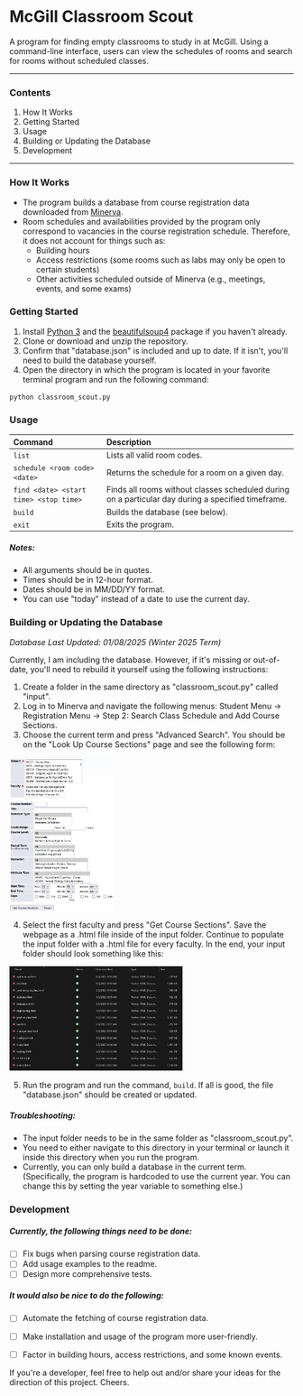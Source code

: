 # McGill Classroom Scout

A program for finding empty classrooms to study in at McGill. Using a command-line interface, users can view the schedules of rooms and search for rooms without scheduled classes.

---

### Contents

1. How It Works
2. Getting Started
3. Usage
4. Building or Updating the Database
5. Development

---

### How It Works

- The program builds a database from course registration data downloaded from [Minerva](https://mcgill.service-now.com/itportal?id=kb_article_view&sysparm_article=KB0010779).
- Room schedules and availabilities provided by the program only correspond to vacancies in the course registration schedule. Therefore, it does not account for things such as:
  - Building hours
  - Access restrictions (some rooms such as labs may only be open to certain students)
  - Other activities scheduled outside of Minerva (e.g., meetings, events, and some exams) 

### Getting Started

1. Install [Python 3](https://www.python.org/downloads/) and the [beautifulsoup4](https://pypi.org/project/beautifulsoup4/) package if you haven't already.
2. Clone or download and unzip the repository.
3. Confirm that "database.json" is included and up to date. If it isn't, you'll need to build the database yourself.
4. Open the directory in which the program is located in your favorite terminal program and run the following command:

```
python classroom_scout.py
```

### Usage

| Command                                | Description                                                  |
| :------------------------------------- | :----------------------------------------------------------- |
| `list`                                 | Lists all valid room codes.                                  |
| `schedule <room code> <date>`          | Returns the schedule for a room on a given day.              |
| `find <date> <start time> <stop time>` | Finds all rooms without classes scheduled during on a particular day during a specified timeframe. |
| `build`                                | Builds the database (see below).                             |
| `exit`                                 | Exits the program.                                           |

##### Notes:

- All arguments should be in quotes.
- Times should be in 12-hour format.
- Dates should be in MM/DD/YY format.
- You can use "today" instead of a date to use the current day.

### Building or Updating the Database

*Database Last Updated: 01/08/2025 (Winter 2025 Term)*

Currently, I am including the database. However, if it's missing or out-of-date, you'll need to rebuild it yourself using the following instructions:

1. Create a folder in the same directory as "classroom_scout.py" called "input".
2. Log in to Minerva and navigate the following menus: Student Menu -> Registration Menu -> Step 2: Search Class Schedule and Add Course Sections.
3. Choose the current term and press "Advanced Search". You should be on the "Look Up Course Sections" page and see the following form: 

<img src="advanced_search.png" style="zoom:30%;" />

4. Select the first faculty and press "Get Course Sections". Save the webpage as a .html file inside of the input folder. Continue to populate the input folder with a .html file for every faculty. In the end, your input folder should look something like this:

<img src="input_files.png" style="zoom:30%;" />

5. Run the program and run the command, `build`. If all is good, the file "database.json" should be created or updated.

##### Troubleshooting:

- The input folder needs to be in the same folder as "classroom_scout.py".
- You need to either navigate to this directory in your terminal or launch it inside this directory when you run the program.
- Currently, you can only build a database in the current term. (Specifically, the program is hardcoded to use the current year. You can change this by setting the year variable to something else.)

### Development

##### Currently, the following things need to be done:

- [ ] Fix bugs when parsing course registration data.
- [ ] Add usage examples to the readme.
- [ ] Design more comprehensive tests.

##### It would also be nice to do the following:

- [ ] Automate the fetching of course registration data.
- [ ] Make installation and usage of the program more user-friendly.
- [ ] Factor in building hours, access restrictions, and some known events.



If you're a developer, feel free to help out and/or share your ideas for the direction of this project. Cheers.
